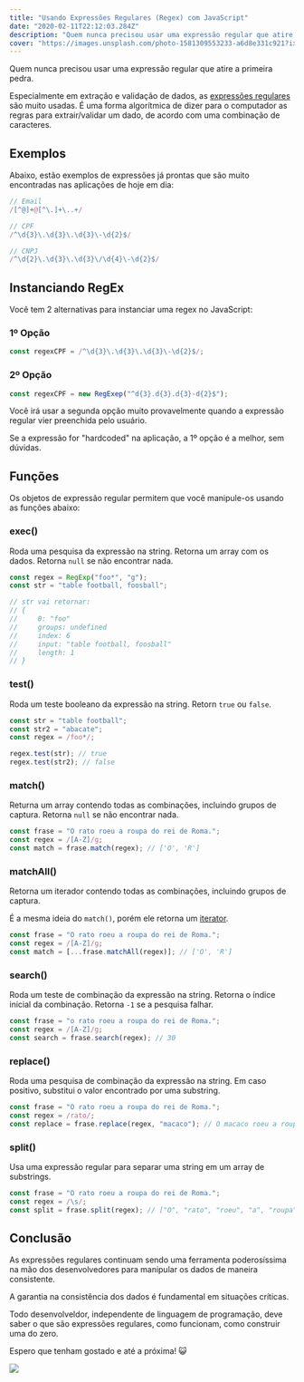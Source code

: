```yaml
---
title: "Usando Expressões Regulares (Regex) com JavaScript"
date: "2020-02-11T22:12:03.284Z"
description: "Quem nunca precisou usar uma expressão regular que atire a primeira pedra"
cover: "https://images.unsplash.com/photo-1581309553233-a6d8e331c921?ixlib=rb-1.2.1&ixid=eyJhcHBfaWQiOjEyMDd9&auto=format&fit=crop&w=1351&q=80"
---
```


Quem nunca precisou usar uma expressão regular que atire a primeira pedra.

Especialmente em extração e validação de dados, as [expressões regulares](https://developer.mozilla.org/en-US/docs/Web/JavaScript/Guide/Regular_Expressions) são muito usadas. É uma forma algorítmica de dizer para o computador as regras para extrair/validar um dado, de acordo com uma combinação de caracteres.

## Exemplos

Abaixo, estão exemplos de expressões já prontas que são muito encontradas nas aplicações de hoje em dia:

```js
// Email
/[^@]+@[^\.]+\..+/

// CPF
/^\d{3}\.\d{3}\.\d{3}\-\d{2}$/

// CNPJ
/^\d{2}\.\d{3}\.\d{3}\/\d{4}\-\d{2}$/
```

## Instanciando RegEx

Você tem 2 alternativas para instanciar uma regex no JavaScript:

### 1º Opção

```js
const regexCPF = /^\d{3}\.\d{3}\.\d{3}\-\d{2}$/;
```

### 2º Opção

```js
const regexCPF = new RegExep("^d{3}.d{3}.d{3}-d{2}$");
```

Você irá usar a segunda opção muito provavelmente quando a expressão regular vier preenchida pelo usuário.

Se a expressão for "hardcoded" na aplicação, a 1º opção é a melhor, sem dúvidas.

## Funções

Os objetos de expressão regular permitem que você manipule-os usando as funções abaixo:

### exec()

Roda uma pesquisa da expressão na string. Retorna um array com os dados. Retorna `null` se não encontrar nada.

```js
const regex = RegExp("foo*", "g");
const str = "table football, foosball";

// str vai retornar:
// {
//     0: "foo"
//     groups: undefined
//     index: 6
//     input: "table football, foosball"
//     length: 1
// }
```

### test()

Roda um teste booleano da expressão na string. Retorn `true` ou `false`.

```js
const str = "table football";
const str2 = "abacate";
const regex = /foo*/;

regex.test(str); // true
regex.test(str2); // false
```

### match()

Returna um array contendo todas as combinações, incluindo grupos de captura. Retorna `null` se não encontrar nada.

```js
const frase = "O rato roeu a roupa do rei de Roma.";
const regex = /[A-Z]/g;
const match = frase.match(regex); // ['O', 'R']
```

### matchAll()

Retorna um iterador contendo todas as combinações, incluindo grupos de captura.

É a mesma ideia do `match()`, porém ele retorna um [iterator](https://developer.mozilla.org/en-US/docs/Web/JavaScript/Guide/Iterators_and_Generators).

```js
const frase = "O rato roeu a roupa do rei de Roma.";
const regex = /[A-Z]/g;
const match = [...frase.matchAll(regex)]; // ['O', 'R']
```

### search()

Roda um teste de combinação da expressão na string. Retorna o índice inicial da combinação. Retorna `-1` se a pesquisa falhar.

```js
const frase = "o rato roeu a roupa do rei de Roma.";
const regex = /[A-Z]/g;
const search = frase.search(regex); // 30
```

### replace()

Roda uma pesquisa de combinação da expressão na string. Em caso positivo, substitui o valor encontrado por uma substring.

```js
const frase = "O rato roeu a roupa do rei de Roma.";
const regex = /rato/;
const replace = frase.replace(regex, "macaco"); // O macaco roeu a roupa do rei de Roma.
```

### split()

Usa uma expressão regular para separar uma string em um array de substrings.

```js
const frase = "O rato roeu a roupa do rei de Roma.";
const regex = /\s/;
const split = frase.split(regex); // ["O", "rato", "roeu", "a", "roupa", "do", "rei", "de", "Roma."]
```

## Conclusão

As expressões regulares continuam sendo uma ferramenta poderosíssima na mão dos desenvolvedores para manipular os dados de maneira consistente.

A garantia na consistência dos dados é fundamental em situações críticas.

Todo desenvolveldor, independente de linguagem de programação, deve saber o que são expressões regulares, como funcionam, como construir uma do zero.

Espero que tenham gostado e até a próxima! 😺

![](https://media.giphy.com/media/6uyjJvpDcXss0/giphy.gif)
